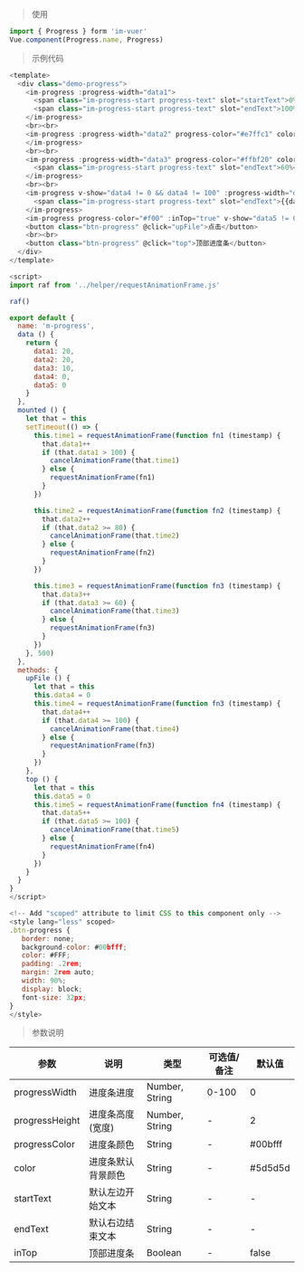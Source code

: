 
> 使用

```js
import { Progress } form 'im-vuer'
Vue.component(Progress.name, Progress)
```

> 示例代码

```js
<template>
  <div class="demo-progress">
    <im-progress :progress-width="data1">
      <span class="im-progress-start progress-text" slot="startText">0%</span>
      <span class="im-progress-start progress-text" slot="endText">100%</span>
    </im-progress>
    <br><br>
    <im-progress :progress-width="data2" progress-color="#e7ffc1" color="#4f00ff" progress-height="10">
    </im-progress>
    <br><br>
    <im-progress :progress-width="data3" progress-color="#ffbf20" color="#4f00ff" progress-height="5">
      <span class="im-progress-start progress-text" slot="endText">60%</span>
    </im-progress>
    <br><br>
    <im-progress v-show="data4 != 0 && data4 != 100" :progress-width="data4">
      <span class="im-progress-start progress-text" slot="endText">{{data4}}%</span>
    </im-progress>
    <im-progress progress-color="#f00" :inTop="true" v-show="data5 != 0 && data5 != 100" progress-height="6" :progress-width="data5"></im-progress>
    <button class="btn-progress" @click="upFile">点击</button>
    <br><br>
    <button class="btn-progress" @click="top">顶部进度条</button>
  </div>
</template>

<script>
import raf from '../helper/requestAnimationFrame.js'

raf()

export default {
  name: 'm-progress',
  data () {
    return {
      data1: 20,
      data2: 20,
      data3: 10,
      data4: 0,
      data5: 0
    }
  },
  mounted () {
    let that = this
    setTimeout(() => {
      this.time1 = requestAnimationFrame(function fn1 (timestamp) {
        that.data1++
        if (that.data1 > 100) {
          cancelAnimationFrame(that.time1)
        } else {
          requestAnimationFrame(fn1)
        }
      })

      this.time2 = requestAnimationFrame(function fn2 (timestamp) {
        that.data2++
        if (that.data2 >= 80) {
          cancelAnimationFrame(that.time2)
        } else {
          requestAnimationFrame(fn2)
        }
      })

      this.time3 = requestAnimationFrame(function fn3 (timestamp) {
        that.data3++
        if (that.data3 >= 60) {
          cancelAnimationFrame(that.time3)
        } else {
          requestAnimationFrame(fn3)
        }
      })
    }, 500)
  },
  methods: {
    upFile () {
      let that = this
      this.data4 = 0
      this.time4 = requestAnimationFrame(function fn3 (timestamp) {
        that.data4++
        if (that.data4 >= 100) {
          cancelAnimationFrame(that.time4)
        } else {
          requestAnimationFrame(fn3)
        }
      })
    },
    top () {
      let that = this
      this.data5 = 0
      this.time5 = requestAnimationFrame(function fn4 (timestamp) {
        that.data5++
        if (that.data5 >= 100) {
          cancelAnimationFrame(that.time5)
        } else {
          requestAnimationFrame(fn4)
        }
      })
    }
  }
}
</script>

<!-- Add "scoped" attribute to limit CSS to this component only -->
<style lang="less" scoped>
.btn-progress {
   border: none;
   background-color: #00bfff;
   color: #FFF;
   padding: .2rem;
   margin: 2rem auto;
   width: 90%;
   display: block;
   font-size: 32px;
}
</style>

```
> 参数说明

  <div>
   <table>
    <thead>
     <tr>
      <th>参数</th> 
      <th>说明</th> 
      <th>类型</th> 
      <th>可选值/备注</th> 
      <th>默认值</th>
     </tr>
    </thead> 
    <tbody>
    <tr>
      <td>progressWidth</td> 
      <td>进度条进度</td> 
      <td>Number, String</td> 
      <td>0-100</td> 
      <td>0</td>
    </tr>
    <tr>
      <td>progressHeight</td> 
      <td>进度条高度(宽度)</td> 
      <td>Number, String</td> 
      <td>-</td> 
      <td>2</td>
    </tr>
    <tr>
      <td>progressColor</td> 
      <td>进度条颜色</td> 
      <td>String</td> 
      <td>-</td> 
      <td>#00bfff</td>
    </tr>
    <tr>
      <td>color</td> 
      <td>进度条默认背景颜色</td> 
      <td>String</td> 
      <td>-</td> 
      <td>#5d5d5d</td>
    </tr>
    <tr>
      <td>startText</td> 
      <td>默认左边开始文本</td> 
      <td>String</td> 
      <td>-</td> 
      <td>-</td>
    </tr>
    <tr>
      <td>endText</td> 
      <td>默认右边结束文本</td> 
      <td>String</td> 
      <td>-</td> 
      <td>-</td>
    </tr>
    <tr>
      <td>inTop</td> 
      <td>顶部进度条</td> 
      <td>Boolean</td> 
      <td>-</td> 
      <td>false</td>
    </tr>
    </tbody>
   </table>
  </div>
  
